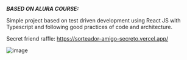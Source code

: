 ***BASED ON ALURA COURSE:***

Simple project based on test driven development using React JS with Typescript and following good practices of code and architecture.


Secret friend raffle:
https://sorteador-amigo-secreto.vercel.app/

![image](https://github.com/gianlucaflaydner/sorteador-amigo-secreto/assets/108948959/717f44e1-5d02-4ac7-a6b9-9f484e0ee382)

